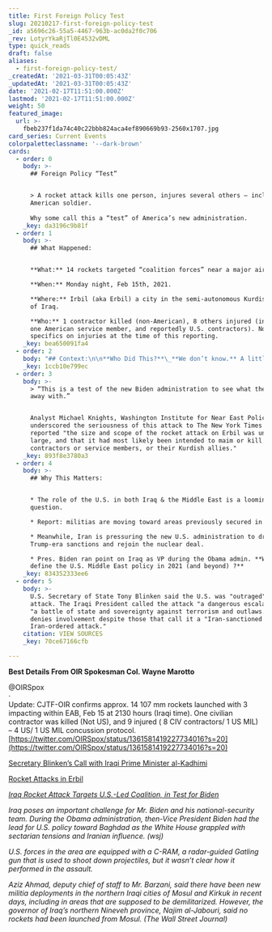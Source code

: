 ```yaml
---
title: First Foreign Policy Test
slug: 20210217-first-foreign-policy-test
_id: a5696c26-55a5-4467-963b-ac0da2f0c706
_rev: LotyrYkaRjTl0E4532vDML
type: quick_reads
draft: false
aliases:
  - first-foreign-policy-test/
_createdAt: '2021-03-31T00:05:43Z'
_updatedAt: '2021-03-31T00:05:43Z'
date: '2021-02-17T11:51:00.000Z'
lastmod: '2021-02-17T11:51:00.000Z'
weight: 50
featured_image:
  url: >-
    fbeb237f1da74c40c22bbb824aca4ef890669b93-2560x1707.jpg
card_series: Current Events
colorpaletteclassname: '--dark-brown'
cards:
  - order: 0
    body: >-
      ## Foreign Policy “Test”


      > A rocket attack kills one person, injures several others – including an
      American soldier.  
        
      Why some call this a “test” of America’s new administration.
    _key: da3196c9b81f
  - order: 1
    body: >-
      ## What Happened:


      **What:** 14 rockets targeted “coalition forces” near a major airport.  

      **When:** Monday night, Feb 15th, 2021.  

      **Where:** Irbil (aka Erbil) a city in the semi-autonomous Kurdish region
      of Iraq.  

      **Who:** 1 contractor killed (non-American), 8 others injured (including
      one American service member, and reportedly U.S. contractors). No
      specifics on injuries at the time of this reporting.
    _key: bea650091fa4
  - order: 2
    body: "## Context:\n\n**Who Did This?**\_**We don’t know.** A little-known militia reportedly took responsibility; the same group claimed to have targeted a U.S. convoy carrying military equipment last summer.\n\n**Previous Rocket Attacks:** Often blamed on Iran-backed militias by U.S. & Iraq gov’t. An attack targeted the U.S. embassy in Baghdad in Dec 2020; another killed two U.S. soldiers in March."
    _key: 1ccb10e799ec
  - order: 3
    body: >-
      > “This is a test of the new Biden administration to see what they can get
      away with.”


      Analyst Michael Knights, Washington Institute for Near East Policy,
      underscored the seriousness of this attack to The New York Times - which
      reported "the size and scope of the rocket attack on Erbil was unusually
      large, and that it had most likely been intended to maim or kill American
      contractors or service members, or their Kurdish allies."
    _key: 893f8e3780a3
  - order: 4
    body: >-
      ## Why This Matters:


      * The role of the U.S. in both Iraq & the Middle East is a looming
      question.

      * Report: militias are moving toward areas previously secured in Iraq.

      * Meanwhile, Iran is pressuring the new U.S. administration to drop
      Trump-era sanctions and rejoin the nuclear deal.

      * Pres. Biden ran point on Iraq as VP during the Obama admin. **What will
      define the U.S. Middle East policy in 2021 (and beyond) ?**
    _key: 834352333ee6
  - order: 5
    body: >-
      U.S. Secretary of State Tony Blinken said the U.S. was "outraged" by the
      attack. The Iraqi President called the attack "a dangerous escalation" and
      "a battle of state and sovereignty against terrorism and outlaws.” Iran
      denies involvement despite those that call it a "Iran-sanctioned if not
      Iran-ordered attack."
    citation: VIEW SOURCES
    _key: 70ce67166cfb

---
```

**Best Details From OIR Spokesman Col. Wayne Marotto**

@OIRSpox  
·  
Update: CJTF-OIR confirms approx. 14 107 mm rockets launched with 3 impacting within EAB, Feb 15 at 2130 hours (Iraqi time). One civilian contractor was killed (Not US), and 9 injured ( 8 CIV contractors/ 1 US MIL) – 4 US/ 1 US MIL concussion protocol.  
[https://twitter.com/OIRSpox/status/1361581419227734016?s=20](https://twitter.com/OIRSpox/status/1361581419227734016?s=20)

[Secretary Blinken’s Call with Iraqi Prime Minister al-Kadhimi](https://www.state.gov/secretary-blinkens-call-with-iraqi-prime-minister-al-kadhimi/)

[Rocket Attacks in Erbil](https://www.state.gov/rocket-attacks-in-erbil/)

[_Iraq Rocket Attack Targets U.S.-Led Coalition, in Test for Biden_](https://www.wsj.com/articles/iraq-rocket-attack-targets-u-s-led-coalition-in-test-for-biden-11613432824)

_Iraq poses an important challenge for Mr. Biden and his national-security team. During the Obama administration, then-Vice President Biden had the lead for U.S. policy toward Baghdad as the White House grappled with sectarian tensions and Iranian influence. (wsj)_

_U.S. forces in the area are equipped with a C-RAM, a radar-guided Gatling gun that is used to shoot down projectiles, but it wasn’t clear how it performed in the assault._

_Aziz Ahmad, deputy chief of staff to Mr. Barzani, said there have been new militia deployments in the northern Iraqi cities of Mosul and Kirkuk in recent days, including in areas that are supposed to be demilitarized. However, the governor of Iraq’s northern Nineveh province, Najim al-Jabouri, said no rockets had been launched from Mosul. (The Wall Street Journal)_